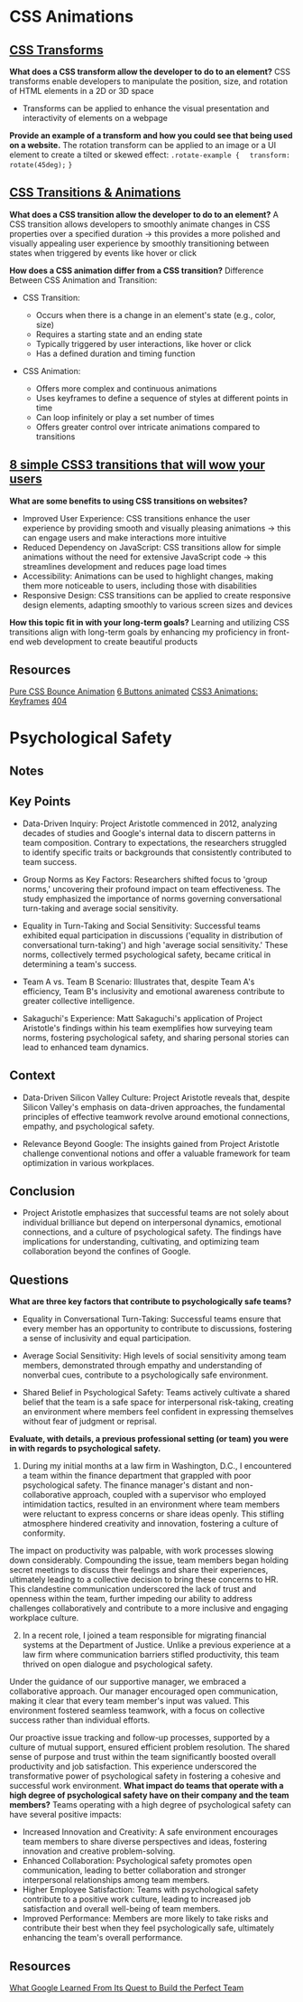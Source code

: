 # CSS  Animations

## [CSS Transforms](https://learn.shayhowe.com/advanced-html-css/css-transforms/)
**What does a CSS transform allow the developer to do to an element?**
CSS transforms enable developers to manipulate the position, size, and rotation of HTML elements in a 2D or 3D space
- Transforms can be applied to enhance the visual presentation and interactivity of elements on a webpage

**Provide an example of a transform and how you could see that being used on a website.**
The rotation transform can be applied to an image or a UI element to create a tilted or skewed effect:
`.rotate-example {`
`  transform: rotate(45deg);`
`}`


## [CSS Transitions & Animations](https://learn.shayhowe.com/advanced-html-css/transitions-animations/)
**What does a CSS transition allow the developer to do to an element?**
A CSS transition allows developers to smoothly animate changes in CSS properties over a specified duration -> this provides a more polished and visually appealing user experience by smoothly transitioning between states when triggered by events like hover or click

**How does a CSS animation differ from a CSS transition?**
Difference Between CSS Animation and Transition:
- CSS Transition:
  - Occurs when there is a change in an element's state (e.g., color, size)
  - Requires a starting state and an ending state
  - Typically triggered by user interactions, like hover or click
  - Has a defined duration and timing function

- CSS Animation:
  - Offers more complex and continuous animations
  - Uses keyframes to define a sequence of styles at different points in time
  -  Can loop infinitely or play a set number of times
  - Offers greater control over intricate animations compared to transitions

## [8 simple CSS3 transitions that will wow your users](https://www.webdesignerdepot.com/2014/05/8-simple-css3-transitions-that-will-wow-your-users)
**What are some benefits to using CSS transitions on websites?**
- Improved User Experience: CSS transitions enhance the user experience by providing smooth and visually pleasing animations -> this can engage users and make interactions more intuitive
- Reduced Dependency on JavaScript: CSS transitions allow for simple animations without the need for extensive JavaScript code -> this streamlines development and reduces page load times
- Accessibility: Animations can be used to highlight changes, making them more noticeable to users, including those with disabilities
- Responsive Design: CSS transitions can be applied to create responsive design elements, adapting smoothly to various screen sizes and devices

**How this topic fit in with your long-term goals?**
Learning and utilizing CSS transitions align with long-term goals by enhancing my proficiency in front-end web development to create beautiful products

## Resources
[Pure CSS Bounce Animation](https://codepen.io/dp_lewis/pen/QWMxRR)
[6 Buttons animated](https://codepen.io/retyui/pen/ByoaXV)
[CSS3 Animations: Keyframes](https://codepen.io/akshaychauhan/pen/dyBqVo)
[404](https://codepen.io/kieranfivestars/pen/MYdQxX)

# Psychological Safety

## Notes
## Key Points
- Data-Driven Inquiry: Project Aristotle commenced in 2012, analyzing decades of studies and Google's internal data to discern patterns in team composition. Contrary to expectations, the researchers struggled to identify specific traits or backgrounds that consistently contributed to team success.

- Group Norms as Key Factors: Researchers shifted focus to 'group norms,' uncovering their profound impact on team effectiveness. The study emphasized the importance of norms governing conversational turn-taking and average social sensitivity.

- Equality in Turn-Taking and Social Sensitivity: Successful teams exhibited equal participation in discussions ('equality in distribution of conversational turn-taking') and high 'average social sensitivity.' These norms, collectively termed psychological safety, became critical in determining a team's success.

- Team A vs. Team B Scenario: Illustrates that, despite Team A's efficiency, Team B's inclusivity and emotional awareness contribute to greater collective intelligence.

- Sakaguchi's Experience: Matt Sakaguchi's application of Project Aristotle's findings within his team exemplifies how surveying team norms, fostering psychological safety, and sharing personal stories can lead to enhanced team dynamics.

## Context
- Data-Driven Silicon Valley Culture: Project Aristotle reveals that, despite Silicon Valley's emphasis on data-driven approaches, the fundamental principles of effective teamwork revolve around emotional connections, empathy, and psychological safety.

- Relevance Beyond Google: The insights gained from Project Aristotle challenge conventional notions and offer a valuable framework for team optimization in various workplaces.

## Conclusion
- Project Aristotle emphasizes that successful teams are not solely about individual brilliance but depend on interpersonal dynamics, emotional connections, and a culture of psychological safety. The findings have implications for understanding, cultivating, and optimizing team collaboration beyond the confines of Google.


## Questions
**What are three key factors that contribute to psychologically safe teams?**
- Equality in Conversational Turn-Taking: Successful teams ensure that every member has an opportunity to contribute to discussions, fostering a sense of inclusivity and equal participation.

- Average Social Sensitivity: High levels of social sensitivity among team members, demonstrated through empathy and understanding of nonverbal cues, contribute to a psychologically safe environment.

- Shared Belief in Psychological Safety: Teams actively cultivate a shared belief that the team is a safe space for interpersonal risk-taking, creating an environment where members feel confident in expressing themselves without fear of judgment or reprisal.

**Evaluate, with details, a previous professional setting (or team) you were in with regards to psychological safety.**
1. During my initial months at a law firm in Washington, D.C., I encountered a team within the finance department that grappled with poor psychological safety. The finance manager's distant and non-collaborative approach, coupled with a supervisor who employed intimidation tactics, resulted in an environment where team members were reluctant to express concerns or share ideas openly. This stifling atmosphere hindered creativity and innovation, fostering a culture of conformity.

The impact on productivity was palpable, with work processes slowing down considerably. Compounding the issue, team members began holding secret meetings to discuss their feelings and share their experiences, ultimately leading to a collective decision to bring these concerns to HR. This clandestine communication underscored the lack of trust and openness within the team, further impeding our ability to address challenges collaboratively and contribute to a more inclusive and engaging workplace culture.

2. In a recent role, I joined a team responsible for migrating financial systems at the Department of Justice. Unlike a previous experience at a law firm where communication barriers stifled productivity, this team thrived on open dialogue and psychological safety.

Under the guidance of our supportive manager, we embraced a collaborative approach. Our manager encouraged open communication, making it clear that every team member's input was valued. This environment fostered seamless teamwork, with a focus on collective success rather than individual efforts.

Our proactive issue tracking and follow-up processes, supported by a culture of mutual support, ensured efficient problem resolution. The shared sense of purpose and trust within the team significantly boosted overall productivity and job satisfaction. This experience underscored the transformative power of psychological safety in fostering a cohesive and successful work environment.
**What impact do teams that operate with a high degree of psychological safety have on their company and the team members?**
Teams operating with a high degree of psychological safety can have several positive impacts:
- Increased Innovation and Creativity: A safe environment encourages team members to share diverse perspectives and ideas, fostering innovation and creative problem-solving.
- Enhanced Collaboration: Psychological safety promotes open communication, leading to better collaboration and stronger interpersonal relationships among team members.
- Higher Employee Satisfaction: Teams with psychological safety contribute to a positive work culture, leading to increased job satisfaction and overall well-being of team members.
- Improved Performance: Members are more likely to take risks and contribute their best when they feel psychologically safe, ultimately enhancing the team's overall performance.

## Resources
[What Google Learned From Its Quest to Build the Perfect Team](https://web.archive.org/web/20221125192300/https://www.nytimes.com/2016/02/28/magazine/what-google-learned-from-its-quest-to-build-the-perfect-team.html)
